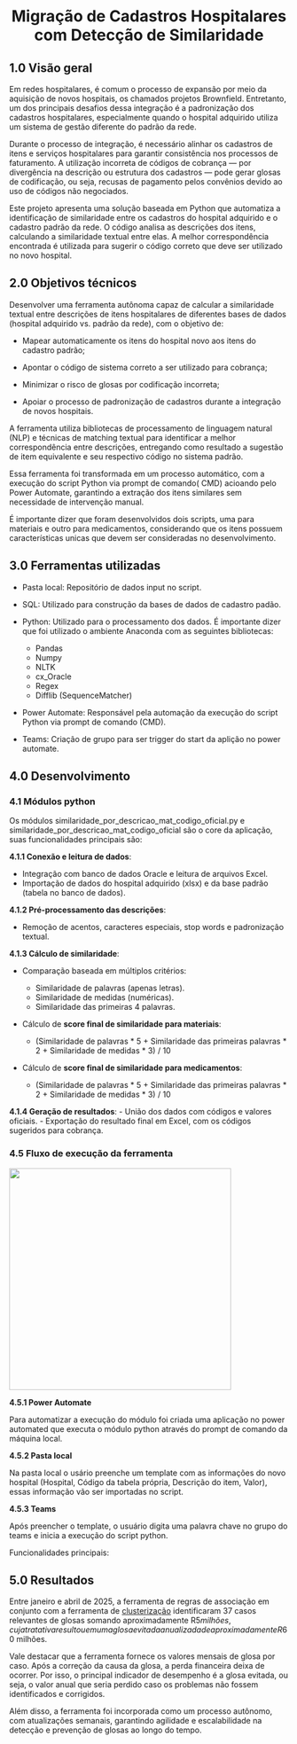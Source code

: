 <h1 align="center"> Migração de Cadastros Hospitalares com Detecção de Similaridade <br /> </h1>

## **1.0 Visão geral**

Em redes hospitalares, é comum o processo de expansão por meio da aquisição de novos hospitais, os chamados projetos Brownfield. Entretanto, um dos principais desafios dessa integração é a padronização dos cadastros hospitalares, especialmente quando o hospital adquirido utiliza um sistema de gestão diferente do padrão da rede.

Durante o processo de integração, é necessário alinhar os cadastros de itens e serviços hospitalares para garantir consistência nos processos de faturamento. A utilização incorreta de códigos de cobrança — por divergência na descrição ou estrutura dos cadastros — pode gerar glosas de codificação, ou seja, recusas de pagamento pelos convênios devido ao uso de códigos não negociados.

Este projeto apresenta uma solução baseada em Python que automatiza a identificação de similaridade entre os cadastros do hospital adquirido e o cadastro padrão da rede. O código analisa as descrições dos itens, calculando a similaridade textual entre elas. A melhor correspondência encontrada é utilizada para sugerir o código correto que deve ser utilizado no novo hospital.

## **2.0 Objetivos técnicos**

Desenvolver uma ferramenta autônoma capaz de calcular a similaridade textual entre descrições de itens hospitalares de diferentes bases de dados (hospital adquirido vs. padrão da rede), com o objetivo de:

- Mapear automaticamente os itens do hospital novo aos itens do cadastro padrão;

- Apontar o código de sistema correto a ser utilizado para cobrança;

- Minimizar o risco de glosas por codificação incorreta;

- Apoiar o processo de padronização de cadastros durante a integração de novos hospitais.

A ferramenta utiliza bibliotecas de processamento de linguagem natural (NLP) e técnicas de matching textual para identificar a melhor correspondência entre descrições, entregando como resultado a sugestão de item equivalente e seu respectivo código no sistema padrão.

Essa ferramenta foi transformada em um processo automático, com a execução do script Python via prompt de comando( CMD) acioando pelo Power Automate, garantindo a extração dos itens similares sem necessidade de intervenção manual.

É importante dizer que foram desenvolvidos dois scripts, uma para materiais e outro para medicamentos, considerando que os itens possuem características unicas que devem ser consideradas no desenvolvimento.

## **3.0 Ferramentas utilizadas**



- Pasta local: Repositório de dados input no script. 

- SQL: Utilizado para construção da bases de dados de cadastro padão.

- Python: Utilizado para o processamento dos dados. É importante dizer que foi utilizado o ambiente Anaconda com as seguintes bibliotecas:
  - Pandas
  - Numpy
  - NLTK
  - cx_Oracle
  - Regex
  - Difflib (SequenceMatcher)

- Power Automate: Responsável pela automação da execução do script Python via prompt de comando (CMD).

- Teams: Criação de grupo para ser trigger do start da aplição no power automate.
  
## **4.0 Desenvolvimento**

### 4.1 Módulos python

Os módulos similaridade_por_descricao_mat_codigo_oficial.py e similaridade_por_descricao_mat_codigo_oficial são o core da aplicação, suas funcionalidades principais são:

**4.1.1 Conexão e leitura de dados**:
  - Integração com banco de dados Oracle e leitura de arquivos Excel.
  - Importação de dados do hospital adquirido (xlsx) e da base padrão (tabela no banco de dados).

**4.1.2 Pré-processamento das descrições**:
  - Remoção de acentos, caracteres especiais, stop words e padronização textual.

**4.1.3 Cálculo de similaridade**:

  - Comparação baseada em múltiplos critérios:
    - Similaridade de palavras (apenas letras).
    - Similaridade de medidas (numéricas).
    - Similaridade das primeiras 4 palavras.
      
  - Cálculo de **score final de similaridade para materiais**:
    - (Similaridade de palavras * 5 + Similaridade das primeiras palavras * 2 + Similaridade de medidas * 3) / 10
   
 - Cálculo de **score final de similaridade para medicamentos**:
    - (Similaridade de palavras * 5 + Similaridade das primeiras palavras * 2 + Similaridade de medidas * 3) / 10

**4.1.4 Geração de resultados**:
    - União dos dados com códigos e valores oficiais.
    - Exportação do resultado final em Excel, com os códigos sugeridos para cobrança.

### 4.5 Fluxo de execução da ferramenta 

<img src="(![image](https://github.com/user-attachments/assets/be374229-017f-4c6e-9d7a-e7c486ee1a86))" width="400"/>

**4.5.1 Power Automate**

Para automatizar a execução do módulo foi criada uma aplicação no power automated que executa o módulo python através do prompt de comando da máquina local. 

**4.5.2 Pasta local**

Na pasta local o usário preenche um template com as informações do novo hospital (Hospital, Código da tabela própria, Descrição do item, Valor), essas informação vão ser importadas no script. 

**4.5.3 Teams**

Após preencher o template, o usuário digita uma palavra chave no grupo do teams e inicia a execução do script python. 


Funcionalidades principais:


## **5.0 Resultados**

Entre janeiro e abril de 2025, a ferramenta de regras de associação em conjunto com a ferramenta de [clusterização](https://github.com/letandrade/clusterizacao_glosas_hospitalares) identificaram 37 casos relevantes de glosas somando aproximadamente R$5 milhões, cuja tratativa resultou em uma glosa evitada anualizada de aproximadamente R$60 milhões.


Vale destacar que a ferramenta fornece os valores mensais de glosa por caso. Após a correção da causa da glosa, a perda financeira deixa de ocorrer. Por isso, o principal indicador de desempenho é a glosa evitada, ou seja, o valor anual que seria perdido caso os problemas não fossem identificados e corrigidos.

Além disso, a ferramenta foi incorporada como um processo autônomo, com atualizações semanais, garantindo agilidade e escalabilidade na detecção e prevenção de glosas ao longo do tempo.
